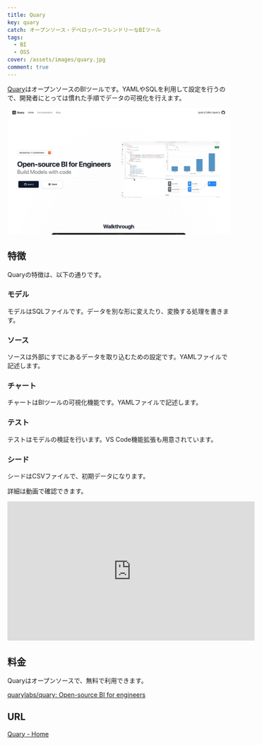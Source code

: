 ```yaml
---
title: Quary
key: quary
catch: オープンソース・デベロッパーフレンドリーなBIツール
tags:
  - BI
  - OSS
cover: /assets/images/quary.jpg
comment: true
---
```


[Quary](https://www.quary.dev/)はオープンソースのBIツールです。YAMLやSQLを利用して設定を行うので、開発者にとっては慣れた手順でデータの可視化を行えます。

[![QuaryのWebサイト](/assets/images/quary.jpg)](https://www.quary.dev/)

<!--more-->

## 特徴

Quaryの特徴は、以下の通りです。

### モデル

モデルはSQLファイルです。データを別な形に変えたり、変換する処理を書きます。

### ソース

ソースは外部にすでにあるデータを取り込むための設定です。YAMLファイルで記述します。

### チャート

チャートはBIツールの可視化機能です。YAMLファイルで記述します。

### テスト

テストはモデルの検証を行います。VS Code機能拡張も用意されています。

### シード

シードはCSVファイルで、初期データになります。

詳細は動画で確認できます。

<iframe width="560" height="315" src="https://www.youtube.com/embed/o3hO65_lkGU?si=ljgUNKsnvFOYSG4z" title="YouTube video player" frameborder="0" allow="accelerometer; autoplay; clipboard-write; encrypted-media; gyroscope; picture-in-picture; web-share" referrerpolicy="strict-origin-when-cross-origin" allowfullscreen></iframe>

## 料金

Quaryはオープンソースで、無料で利用できます。

[quarylabs/quary: Open-source BI for engineers](https://github.com/quarylabs/quary)

## URL

[Quary - Home](https://www.quary.dev/)
